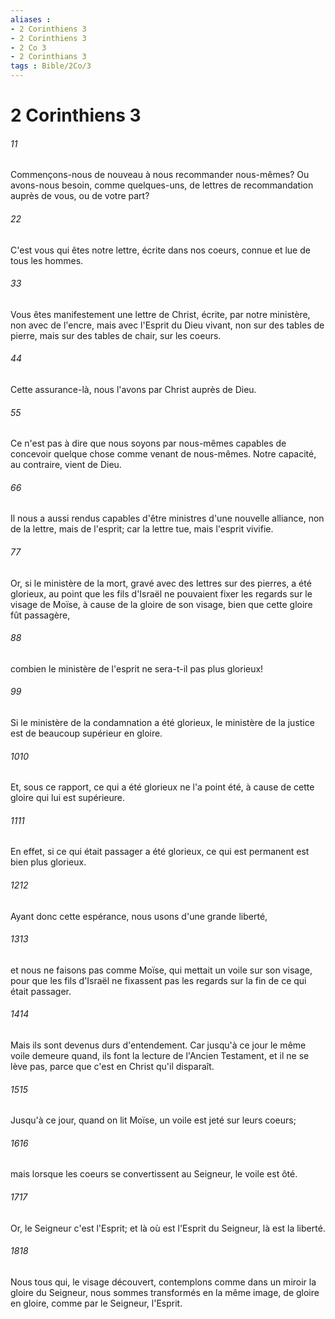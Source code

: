 ```yaml
---
aliases : 
- 2 Corinthiens 3
- 2 Corinthiens 3
- 2 Co 3
- 2 Corinthians 3
tags : Bible/2Co/3
---
```


# 2 Corinthiens 3

###### 11
Commençons-nous de nouveau à nous recommander nous-mêmes? Ou avons-nous besoin, comme quelques-uns, de lettres de recommandation auprès de vous, ou de votre part?
###### 22
C'est vous qui êtes notre lettre, écrite dans nos coeurs, connue et lue de tous les hommes.
###### 33
Vous êtes manifestement une lettre de Christ, écrite, par notre ministère, non avec de l'encre, mais avec l'Esprit du Dieu vivant, non sur des tables de pierre, mais sur des tables de chair, sur les coeurs.
###### 44
Cette assurance-là, nous l'avons par Christ auprès de Dieu.
###### 55
Ce n'est pas à dire que nous soyons par nous-mêmes capables de concevoir quelque chose comme venant de nous-mêmes. Notre capacité, au contraire, vient de Dieu.
###### 66
Il nous a aussi rendus capables d'être ministres d'une nouvelle alliance, non de la lettre, mais de l'esprit; car la lettre tue, mais l'esprit vivifie.
###### 77
Or, si le ministère de la mort, gravé avec des lettres sur des pierres, a été glorieux, au point que les fils d'Israël ne pouvaient fixer les regards sur le visage de Moïse, à cause de la gloire de son visage, bien que cette gloire fût passagère,
###### 88
combien le ministère de l'esprit ne sera-t-il pas plus glorieux!
###### 99
Si le ministère de la condamnation a été glorieux, le ministère de la justice est de beaucoup supérieur en gloire.
###### 1010
Et, sous ce rapport, ce qui a été glorieux ne l'a point été, à cause de cette gloire qui lui est supérieure.
###### 1111
En effet, si ce qui était passager a été glorieux, ce qui est permanent est bien plus glorieux.
###### 1212
Ayant donc cette espérance, nous usons d'une grande liberté,
###### 1313
et nous ne faisons pas comme Moïse, qui mettait un voile sur son visage, pour que les fils d'Israël ne fixassent pas les regards sur la fin de ce qui était passager.
###### 1414
Mais ils sont devenus durs d'entendement. Car jusqu'à ce jour le même voile demeure quand, ils font la lecture de l'Ancien Testament, et il ne se lève pas, parce que c'est en Christ qu'il disparaît.
###### 1515
Jusqu'à ce jour, quand on lit Moïse, un voile est jeté sur leurs coeurs;
###### 1616
mais lorsque les coeurs se convertissent au Seigneur, le voile est ôté.
###### 1717
Or, le Seigneur c'est l'Esprit; et là où est l'Esprit du Seigneur, là est la liberté.
###### 1818
Nous tous qui, le visage découvert, contemplons comme dans un miroir la gloire du Seigneur, nous sommes transformés en la même image, de gloire en gloire, comme par le Seigneur, l'Esprit.

